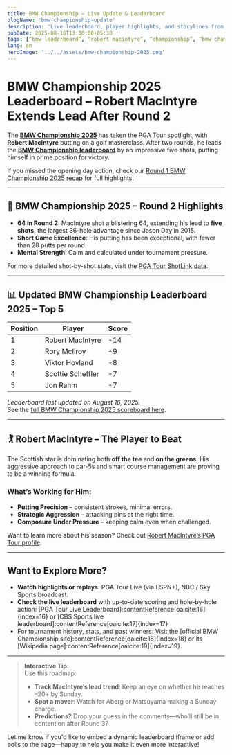 ```yaml
---
title: BMW Championship – Live Update & Leaderboard
blogName: 'bmw-championship-update'
description: 'Live leaderboard, player highlights, and storylines from the 2025 BMW Championship at Caves Valley.'
pubDate: 2025-08-16T13:30:00+05:30
tags: [“bmw leaderboard”, “robert macintyre”, “championship”, “bmw championship leaderboard”]
lang: en
heroImage: '../../assets/bmw-championship-2025.png'
---
```


# BMW Championship 2025 Leaderboard – Robert MacIntyre Extends Lead After Round 2

The [**BMW Championship 2025**](https://www.pgatour.com/tournaments/bmw-championship.html) has taken the PGA Tour spotlight, with **Robert MacIntyre** putting on a golf masterclass. After two rounds, he leads the [**BMW Championship leaderboard**](https://www.pgatour.com/leaderboard) by an impressive five shots, putting himself in prime position for victory.

If you missed the opening day action, check our [Round 1 BMW Championship 2025 recap](../bmw-championship-2025-round1) for full highlights.

---

## 📰 BMW Championship 2025 – Round 2 Highlights

- **64 in Round 2**: MacIntyre shot a blistering 64, extending his lead to **five shots**, the largest 36-hole advantage since Jason Day in 2015.  
- **Short Game Excellence**: His putting has been exceptional, with fewer than 28 putts per round.  
- **Mental Strength**: Calm and calculated under tournament pressure.  

For more detailed shot-by-shot stats, visit the [PGA Tour ShotLink data](https://www.pgatour.com/shotlink).

---

## 📊 Updated BMW Championship Leaderboard 2025 – Top 5

| Position | Player            | Score |
|----------|-------------------|-------|
| 1        | Robert MacIntyre  | -14   |
| 2        | Rory McIlroy      | -9    |
| 3        | Viktor Hovland    | -8    |
| 4        | Scottie Scheffler | -7    |
| 5        | Jon Rahm          | -7    |

*Leaderboard last updated on August 16, 2025.*  
See the [full BMW Championship 2025 scoreboard here](https://www.pgatour.com/leaderboard).

---

## 🏌️ Robert MacIntyre – The Player to Beat

The Scottish star is dominating both **off the tee** and **on the greens**. His aggressive approach to par-5s and smart course management are proving to be a winning formula.

### What’s Working for Him:
- **Putting Precision** – consistent strokes, minimal errors.  
- **Strategic Aggression** – attacking pins at the right time.  
- **Composure Under Pressure** – keeping calm even when challenged.  

Want to learn more about his season? Check out [Robert MacIntyre’s PGA Tour profile](https://www.pgatour.com/player/40098/robert-macintyre).

---

##  Want to Explore More?

- **Watch highlights or replays**: PGA Tour Live (via ESPN+), NBC / Sky Sports broadcast.  
- **Check the live leaderboard** with up-to-date scoring and hole-by-hole action: [PGA Tour Live Leaderboard]:contentReference[oaicite:16]{index=16} or [CBS Sports live leaderboard]:contentReference[oaicite:17]{index=17}  
- For tournament history, stats, and past winners: Visit the [official BMW Championship site]:contentReference[oaicite:18]{index=18} or its [Wikipedia page]:contentReference[oaicite:19]{index=19}.

---

> **Interactive Tip:**  
> Use this roadmap:
> - **Track MacIntyre’s lead trend**: Keep an eye on whether he reaches –20+ by Sunday.  
> - **Spot a mover**: Watch for Aberg or Matsuyama making a Sunday charge.  
> - **Predictions?** Drop your guess in the comments—who’ll still be in contention after Round 3?

Let me know if you'd like to embed a dynamic leaderboard iframe or add polls to the page—happy to help you make it even more interactive!


